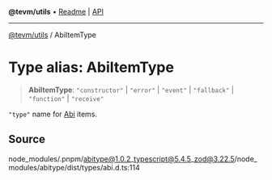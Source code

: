 **@tevm/utils** • [Readme](../README.md) \| [API](../globals.md)

***

[@tevm/utils](../README.md) / AbiItemType

# Type alias: AbiItemType

> **AbiItemType**: `"constructor"` \| `"error"` \| `"event"` \| `"fallback"` \| `"function"` \| `"receive"`

`"type"` name for [Abi](Abi.md) items.

## Source

node\_modules/.pnpm/abitype@1.0.2\_typescript@5.4.5\_zod@3.22.5/node\_modules/abitype/dist/types/abi.d.ts:114
